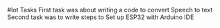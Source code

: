 #Iot Tasks
First task was about writing a code to convert Speech to text 
Second task was to write steps to Set up ESP32 with Arduino IDE
